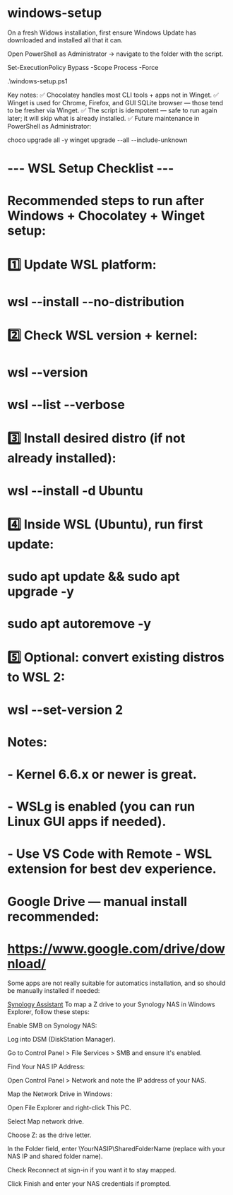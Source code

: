 # windows-setup

On a fresh Widows installation, first ensure Windows Update has downloaded and installed all that it can.

Open PowerShell as Administrator → navigate to the folder with the script.

Set-ExecutionPolicy Bypass -Scope Process -Force

.\windows-setup.ps1

Key notes:
✅ Chocolatey handles most CLI tools + apps not in Winget.
✅ Winget is used for Chrome, Firefox, and GUI SQLite browser — those tend to be fresher via Winget.
✅ The script is idempotent — safe to run again later; it will skip what is already installed.
✅ Future maintenance in PowerShell as Administrator:

choco upgrade all -y
winget upgrade --all --include-unknown

# --- WSL Setup Checklist ---
# Recommended steps to run after Windows + Chocolatey + Winget setup:
#
# 1️⃣ Update WSL platform:
#    wsl --install --no-distribution
#
# 2️⃣ Check WSL version + kernel:
#    wsl --version
#    wsl --list --verbose
#
# 3️⃣ Install desired distro (if not already installed):
#    wsl --install -d Ubuntu
#
# 4️⃣ Inside WSL (Ubuntu), run first update:
#    sudo apt update && sudo apt upgrade -y
#    sudo apt autoremove -y
#
# 5️⃣ Optional: convert existing distros to WSL 2:
#    wsl --set-version <distro name> 2
#
# Notes:
# - Kernel 6.6.x or newer is great.
# - WSLg is enabled (you can run Linux GUI apps if needed).
# - Use VS Code with Remote - WSL extension for best dev experience.

# Google Drive — manual install recommended:
# https://www.google.com/drive/download/

Some apps are not really suitable for automatics installation, and so should be manually installed if needed:

[Synology Assistant](https://www.synology.com/en-us/support/download)
To map a Z drive to your Synology NAS in Windows Explorer, follow these steps:

Enable SMB on Synology NAS:

Log into DSM (DiskStation Manager).

Go to Control Panel > File Services > SMB and ensure it's enabled.

Find Your NAS IP Address:

Open Control Panel > Network and note the IP address of your NAS.

Map the Network Drive in Windows:

Open File Explorer and right-click This PC.

Select Map network drive.

Choose Z: as the drive letter.

In the Folder field, enter \\YourNASIP\SharedFolderName (replace with your NAS IP and shared folder name).

Check Reconnect at sign-in if you want it to stay mapped.

Click Finish and enter your NAS credentials if prompted.
